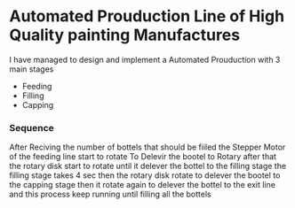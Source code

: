 # Automated Prouduction Line of High Quality painting Manufactures

I have managed to design and implement a Automated Prouduction with 3 main stages 
- Feeding
- Filling 
- Capping

### Sequence 

After Reciving the number of bottels that should be fiiled the Stepper Motor of the feeding line start to rotate
To Delevir the bootel to Rotary after that the rotary disk start to rotate until it delever the bottel to the filling stage
the filling stage takes 4 sec then the rotary disk rotate to delever the bootel to the capping stage then it rotate again 
to delever the bottel to the exit line and this process keep running until filling all the bottels


